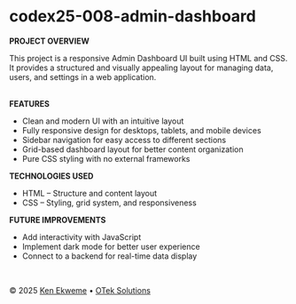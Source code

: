 # codex25-008-admin-dashboard

<p><strong>PROJECT OVERVIEW</strong></p>
This project is a responsive Admin Dashboard UI built using HTML and CSS. It provides a structured and visually appealing layout for managing data, users, and settings in a web application.
<br><br>
<p><strong>FEATURES</strong></p>
<ul>
  <li>Clean and modern UI with an intuitive layout</li>
  <li>Fully responsive design for desktops, tablets, and mobile devices</li>
  <li>Sidebar navigation for easy access to different sections</li>
  <li>Grid-based dashboard layout for better content organization</li>
  <li>Pure CSS styling with no external frameworks</li>
</ul>
<p><strong>TECHNOLOGIES USED</strong></p>
<ul>
  <li>HTML – Structure and content layout</li>
  <li>CSS – Styling, grid system, and responsiveness</li>
</ul>
<p><strong>FUTURE IMPROVEMENTS</strong></p>
<ul>
<li>Add interactivity with JavaScript</li>
<li>Implement dark mode for better user experience</li>
<li>Connect to a backend for real-time data display</li>
</ul>
<br>
<footer>
    <p>&copy; 2025 <a href="https://www.linkedin.com/in/ekweme-ken" target="_blank">Ken Ekweme</a> &#8226; <a href="https://www.oteksolutions.net" target="_blank">OTek Solutions</a></p>
</footer>
